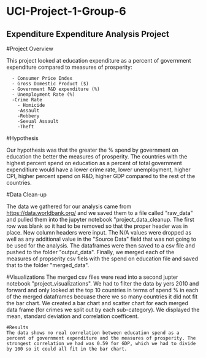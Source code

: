 # UCI-Project-1-Group-6


## Expenditure Expenditure Analysis Project

#Project Overview

  This project looked at  education expenditure as a percent of government expenditure compared to measures of prosperity:
      
      - Consumer Price Index
      - Gross Domestic Product ($)
      - Government R&D expenditure (%)
      - Unemployment Rate (%)
      -Crime Rate
        - Homicide
        -Assault
        -Robbery
        -Sexual Assault
        -Theft
#Hypothesis
  
  Our hypothesis was that the greater the % spend by government on education the better the measures of prosperity. The countries with the highest percent spend on education as a percent of total government expenditiure would have a lower crime rate, lower unemployment, higher CPI, higher percent spend on R&D, higher GDP compared to the rest of the countries.
 
 #Data Clean-up
 
  The data we gathered for our analysis came from https://data.worldbank.org/ and we saved them to a file called "raw_data" and pulled them into the jupyter notebook "project_data_cleanup. The first row was blank so it had to be removed so that the proper header was in place. New column headers were input. The N/A values were dropped as well as any additional value in the "Source Data" field that was not going to be used for the analysis.
  The dataframes were then saved to a csv file and pushed to the folder "output_data". Finally, we merged each of the measures of propserity csv fiels with the spend on education file and saved that to the folder "merged_data". 
  
  #Visualizations
    The merged csv files were read into a second jupter notebook "project_visualizations". We had to filter the data by yers 2010 and forward and only looked at the top 10 countries in terms of spend % in each of the merged dataframes becuase there we so many countries it did not fit the bar chart. We created a bar chart  and scatter chart for each merged data frame (for crimes we split out by each sub-category). We displayed the mean, standard deviation and correlation coefficent. 
    
    #Results
    The data shows no real correlation between education spend as a percent of government expenditure and the measures of prosperity. The strongest correlation we had was 0.59 for GDP, which we had to divide by 100 so it could all fit in the bar chart. 
